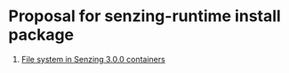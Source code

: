 # Proposal for senzing-runtime install package


1. [File system in Senzing 3.0.0 containers](file-system-in-senzing-3.0.0.md)
